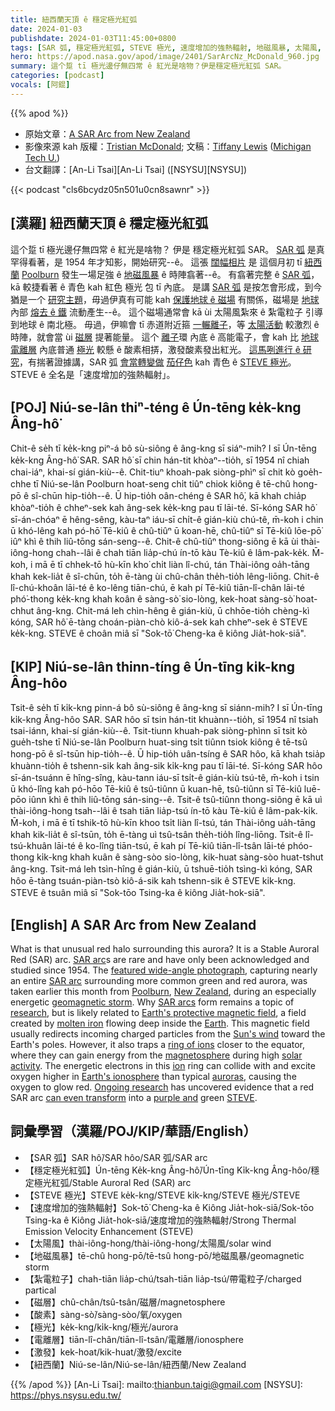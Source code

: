 ```yaml
---
title: 紐西蘭天頂 ê 穩定極光紅弧
date: 2024-01-03
publishdate: 2024-01-03T11:45:00+0800
tags: [SAR 弧, 穩定極光紅弧, STEVE 極光, 速度增加的強熱輻射, 地磁風暴, 太陽風, 紮電粒子, 磁層, 酸素, 電離層, 激發, 紐西蘭]
hero: https://apod.nasa.gov/apod/image/2401/SarArcNz_McDonald_960.jpg
summary: 這个踅 tī 極光邊仔無四常 ê 紅光是啥物？伊是穩定極光紅弧 SAR。
categories: [podcast]
vocals: [阿錕]
---
```


{{% apod %}}

- 原始文章：[A SAR Arc from New Zealand](https://apod.nasa.gov/apod/ap240103.html)
- 影像來源 kah 版權：[Tristian McDonald](https://www.instagram.com/tristianmcdonaldphotography/); 文稿：[Tiffany Lewis](https://www.mtu.edu/physics/department/faculty/lewis/) ([Michigan Tech U.](https://www.mtu.edu/physics/))
- 台文翻譯：[An-Li Tsai][An-Li Tsai] ([NSYSU][NSYSU])

{{< podcast "cls6bcydz05n501u0cn8sawnr" >}}

## [漢羅] 紐西蘭天頂 ê 穩定極光紅弧
這个踅 tī 極光邊仔無四常 ê 紅光是啥物？
伊是 穩定極光紅弧 SAR。
[SAR 弧][SAR arc 1] 是真罕得看著，是 1954 年才知影，開始研究--ê。
這張 [闊幅相片][featured wide-angle photograph] 是 這個月初 tī [紐西蘭][New Zealand] [Poolburn][Poolburn] 發生一場足強 ê [地磁風暴][geomagnetic storm] ê 時陣翕著--ê。
有翕著完整 ê [SAR 弧][SAR arc 2]，kā 較捷看著 ê 青色 kah 紅色 極光 包 tī 內底。
是講 [SAR 弧][SAR arcs] 是按怎會形成，到今猶是一个 [研究主題][research]，毋過伊真有可能 kah [保護地球 ê 磁場][Earth's protective magnetic field] 有關係，磁場是 [地球][Earth] 內部 [熔去 ê 鐵][molten iron] 流動產生--ê。
這个磁場通常會 kā ùi 太陽風紮來 ê 紮電粒子 引導到地球 ê 南北極。
毋過，伊嘛會 tī 赤道附近箍 [一輾離子][ring of ions]，等 [太陽活動][solar activity] 較激烈 ê 時陣，就會當 ùi [磁層][magnetosphere] 提著能量。
這个 [離子][ion]環 內底 ê 高能電子，會 kah 比 [地球電離層][Earth's ionosphere] 內底普通 [極光][auroras] 較懸 ê 酸素相挵，激發酸素發出紅光。
[這馬咧進行 ê 研究][Ongoing research]，有揣著證據講，SAR 弧 [會當轉變做][can even transform] [茄仔色][purple and] kah 青色 ê [STEVE 極光][STEVE]。
STEVE ê 全名是「速度增加的強熱輻射」。

## [POJ] Niú-se-lân thiⁿ-téng ê Ún-tēng ke̍k-kng Âng-hô͘
Chit-ê se̍h tī ke̍k-kng piⁿ-á bô sù-siông ê âng-kng sī siáⁿ-mih?
I sī Ún-tēng ke̍k-kng Âng-hô͘ SAR.
SAR hô͘ sī chin hán-tit khòaⁿ--tio̍h, sī 1954 nî chiah chai-iáⁿ, khai-sí gián-kiù--ê.
Chit-tiuⁿ khoah-pak siòng-phìⁿ sī chit kò goe̍h-chhe tī Niú-se-lân Poolburn hoat-seng chi̍t tiûⁿ chiok kiông ê tē-chû hong-pō ê sî-chūn hip-tio̍h--ê.
Ū hip-tio̍h oân-chéng ê SAR hô͘, kā khah chia̍p khòaⁿ-tio̍h ê chheⁿ-sek kah âng-sek ke̍k-kng pau tī lāi-té.
Sī-kóng SAR hô͘ sī-án-chóaⁿ ē hêng-sêng, kàu-taⁿ iáu-sī chi̍t-ê gián-kiù chú-tê, m̄-koh i chin ū khó-lêng kah pó-hō͘ Tē-kiû ê chû-tiûⁿ ū koan-hē, chû-tiûⁿ sī Tē-kiû lōe-pō͘ iûⁿ khì ê thih liû-tōng sán-seng--ê.
Chit-ê chû-tiûⁿ thong-siông ē kā ùi thài-iông-hong chah--lâi ê chah tiān lia̍p-chú ín-tō kàu Tè-kiû ê lâm-pak-ke̍k.
M̄-koh, i mā ē tī chhek-tō hù-kīn kho͘ chi̍t liàn lî-chú, tán Thài-iông oa̍h-tāng khah kek-lia̍t ê sî-chūn, to̍h ē-tàng ùi chû-chân the̍h-tio̍h lêng-liōng.
Chit-ê lî-chú-khoân lāi-té ê ko-lêng tiān-chú, ē kah pí Tē-kiû tiān-lî-chân lāi-té phó͘-thong ke̍k-kng khah koân ê sàng-sò͘ sio-lòng, kek-hoat sàng-sò͘ hoat-chhut âng-kng.
Chit-má leh chìn-hêng ê gián-kiù, ū chhōe-tio̍h chèng-kì kóng, SAR hô͘ ē-tàng choán-piàn-chò kiô-á-sek kah chheⁿ-sek ê STEVE ke̍k-kng.
STEVE ê choân miâ sī "Sok-tō͘ Cheng-ka ê kiông Jia̍t-hok-siā".

## [KIP] Niú-se-lân thinn-tíng ê Ún-tīng ki̍k-kng Âng-hôo
Tsit-ê se̍h tī ki̍k-kng pinn-á bô sù-siông ê âng-kng sī siánn-mih?
I sī Ún-tīng ki̍k-kng Âng-hôo SAR.
SAR hôo sī tsin hán-tit khuànn--tio̍h, sī 1954 nî tsiah tsai-iánn, khai-sí gián-kiù--ê.
Tsit-tiunn khuah-pak siòng-phìnn sī tsit kò gue̍h-tshe tī Niú-se-lân Poolburn huat-sing tsi̍t tiûnn tsiok kiông ê tē-tsû hong-pō ê sî-tsūn hip-tio̍h--ê.
Ū hip-tio̍h uân-tsíng ê SAR hôo, kā khah tsia̍p khuànn-tio̍h ê tshenn-sik kah âng-sik ki̍k-kng pau tī lāi-té.
Sī-kóng SAR hôo sī-án-tsuánn ē hîng-sîng, kàu-tann iáu-sī tsi̍t-ê gián-kiù tsú-tê, m̄-koh i tsin ū khó-lîng kah pó-hōo Tē-kiû ê tsû-tiûnn ū kuan-hē, tsû-tiûnn sī Tē-kiû luē-pōo iûnn khì ê thih liû-tōng sán-sing--ê.
Tsit-ê tsû-tiûnn thong-siông ē kā uì thài-iông-hong tsah--lâi ê tsah tiān lia̍p-tsú ín-tō kàu Tè-kiû ê lâm-pak-ki̍k.
M̄-koh, i mā ē tī tshik-tō hù-kīn khoo tsi̍t liàn lî-tsú, tán Thài-iông ua̍h-tāng khah kik-lia̍t ê sî-tsūn, to̍h ē-tàng uì tsû-tsân the̍h-tio̍h lîng-liōng.
Tsit-ê lî-tsú-khuân lāi-té ê ko-lîng tiān-tsú, ē kah pí Tē-kiû tiān-lî-tsân lāi-té phóo-thong ki̍k-kng khah kuân ê sàng-sòo sio-lòng, kik-huat sàng-sòo huat-tshut âng-kng.
Tsit-má leh tsìn-hîng ê gián-kiù, ū tshuē-tio̍h tsìng-kì kóng, SAR hôo ē-tàng tsuán-piàn-tsò kiô-á-sik kah tshenn-sik ê STEVE ki̍k-kng.
STEVE ê tsuân miâ sī "Sok-tōo Tsing-ka ê kiông Jia̍t-hok-siā".

## [English] A SAR Arc from New Zealand
What is that unusual red halo surrounding this aurora?
It is a Stable Auroral Red (SAR) arc.
[SAR arc][SAR arc 1]s are rare and have only been acknowledged and studied since 1954.
The [featured wide-angle photograph][featured wide-angle photograph], capturing nearly an entire [SAR arc][SAR arc 2] surrounding more common green and red aurora, was taken earlier this month from [Poolburn][Poolburn], [New Zealand][New Zealand], during an especially energetic [geomagnetic storm][geomagnetic storm].
Why [SAR arcs][SAR arcs] form remains a topic of [research][research], but is likely related to [Earth's protective magnetic field][Earth's protective magnetic field], a field created by [molten iron][molten iron] flowing deep inside the [Earth][Earth].
This magnetic field usually redirects incoming charged particles from the [Sun's wind][Sun's wind] toward the Earth's poles.
However, it also traps a [ring of ions][ring of ions] closer to the equator, where they can gain energy from the [magnetosphere][magnetosphere] during high [solar activity][solar activity].
The energetic electrons in this [ion][ion] ring can collide with and excite oxygen higher in [Earth's ionosphere][Earth's ionosphere] than typical [auroras][auroras], causing the oxygen to glow red.
[Ongoing research][Ongoing research] has uncovered evidence that a red SAR arc [can even transform][can even transform] into a [purple and][purple and] green [STEVE][STEVE].

## 詞彙學習（漢羅/POJ/KIP/華語/English）
- 【SAR 弧】SAR hô͘/SAR hôo/SAR 弧/SAR arc
- 【穩定極光紅弧】Ún-tēng Ke̍k-kng Âng-hô͘/Ún-tīng Ki̍k-kng Âng-hôo/穩定極光紅弧/Stable Auroral Red (SAR) arc
- 【STEVE 極光】STEVE ke̍k-kng/STEVE ki̍k-kng/STEVE 極光/STEVE
- 【速度增加的強熱輻射】Sok-tō͘ Cheng-ka ê Kiông Jia̍t-hok-siā/Sok-tōo Tsing-ka ê Kiông Jia̍t-hok-siā/速度增加的強熱輻射/Strong Thermal Emission Velocity Enhancement (STEVE)
- 【太陽風】thài-iông-hong/thài-iông-hong/太陽風/solar wind
- 【地磁風暴】tē-chû hong-pō/tē-tsû hong-pō/地磁風暴/geomagnetic storm
- 【紮電粒子】chah-tiān lia̍p-chú/tsah-tiān lia̍p-tsú/帶電粒子/charged partical
- 【磁層】chû-chân/tsû-tsân/磁層/magnetosphere
- 【酸素】sàng-sò͘/sàng-sòo/氧/oxygen
- 【極光】ke̍k-kng/ki̍k-kng/極光/aurora
- 【電離層】tiān-lî-chân/tiān-lî-tsân/電離層/ionosphere
- 【激發】kek-hoat/kik-huat/激發/excite
- 【紐西蘭】Niú-se-lân/Niú-se-lân/紐西蘭/New Zealand

{{% /apod %}}
[An-Li Tsai]: mailto:thianbun.taigi@gmail.com
[NSYSU]: https://phys.nsysu.edu.tw/

[copyright]: https://apod.nasa.gov/apod/fap/lib/about_apod.html#srapply
[License]: https://creativecommons.org/licenses/by/3.0/

[SAR arc 1]:https://www.windows2universe.org/glossary/aurora_SARARC.html
[featured wide-angle photograph]:https://www.instagram.com/p/C0e1DEXPQzR/
[SAR arc 2]:https://apod.nasa.gov/apod/ap231111.html
[Poolburn]:https://youtu.be/DLxQsUAXKag
[New Zealand]:https://en.wikipedia.org/wiki/New_Zealand
[geomagnetic storm]:https://en.wikipedia.org/wiki/Geomagnetic_storm
[SAR arcs]:https://spaceweatherarchive.com/2021/11/22/3308/
[research]:https://agupubs.onlinelibrary.wiley.com/doi/full/10.1002/2015JA021722
[Earth's protective magnetic field]:https://science.nasa.gov/science-research/planetary-science/earths-magnetosphere/
[molten iron]:https://physics.stackexchange.com/questions/385388/even-if-molten-iron-is-ionized-spins-how-does-it-make-a-mag-field
[Earth]:https://spaceplace.nasa.gov/menu/earth/
[Sun's wind]:https://apod.nasa.gov/apod/ap000318.html
[ring of ions]:https://en.wikipedia.org/wiki/Ring_current
[magnetosphere]:https://science.nasa.gov/heliophysics/focus-areas/magnetosphere-ionosphere/
[solar activity]:https://apod.nasa.gov/apod/ap160731.html
[ion]:https://en.wikipedia.org/wiki/Ion
[Earth's ionosphere]:https://science.nasa.gov/earth/10-things-to-know-about-the-ionosphere/
[auroras]:https://apod.nasa.gov/apod/ap230730.html
[Ongoing research]:https://agupubs.onlinelibrary.wiley.com/doi/full/10.1029/2022GL101205
[can even transform]:https://allthingslearning.files.wordpress.com/2011/10/dogs_surprised.jpg
[purple and]:https://apod.nasa.gov/apod/ap230927.html
[STEVE]:https://eos.org/research-spotlights/from-sar-arc-to-steve-an-atmospheric-evolution
